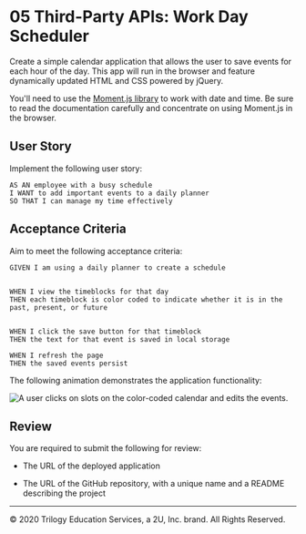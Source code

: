 # 05 Third-Party APIs: Work Day Scheduler

Create a simple calendar application that allows the user to save events for each hour of the day. This app will run in the browser and feature dynamically updated HTML and CSS powered by jQuery.

You'll need to use the [Moment.js library](https://momentjs.com/) to work with date and time. Be sure to read the documentation carefully and concentrate on using Moment.js in the browser.

## User Story

Implement the following user story:

```
AS AN employee with a busy schedule
I WANT to add important events to a daily planner
SO THAT I can manage my time effectively
```

## Acceptance Criteria

Aim to meet the following acceptance criteria:

```
GIVEN I am using a daily planner to create a schedule


WHEN I view the timeblocks for that day
THEN each timeblock is color coded to indicate whether it is in the past, present, or future


WHEN I click the save button for that timeblock
THEN the text for that event is saved in local storage

WHEN I refresh the page
THEN the saved events persist
```

The following animation demonstrates the application functionality:

![A user clicks on slots on the color-coded calendar and edits the events.](./Assets/05-third-party-apis-homework-demo.gif)

## Review

You are required to submit the following for review:

* The URL of the deployed application

* The URL of the GitHub repository, with a unique name and a README describing the project

- - -
© 2020 Trilogy Education Services, a 2U, Inc. brand. All Rights Reserved.
